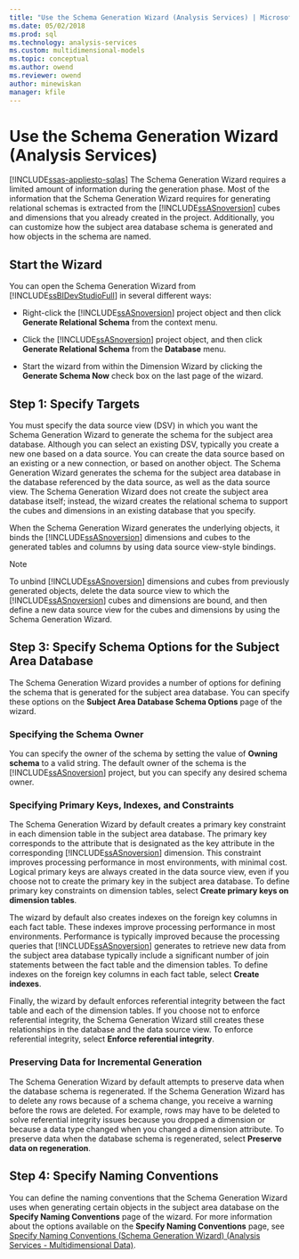 ```yaml
---
title: "Use the Schema Generation Wizard (Analysis Services) | Microsoft Docs"
ms.date: 05/02/2018
ms.prod: sql
ms.technology: analysis-services
ms.custom: multidimensional-models
ms.topic: conceptual
ms.author: owend
ms.reviewer: owend
author: minewiskan
manager: kfile
---
```

# Use the Schema Generation Wizard (Analysis Services)
[!INCLUDE[ssas-appliesto-sqlas](../../includes/ssas-appliesto-sqlas.md)]
  The Schema Generation Wizard requires a limited amount of information during the generation phase. Most of the information that the Schema Generation Wizard requires for generating relational schemas is extracted from the [!INCLUDE[ssASnoversion](../../includes/ssasnoversion-md.md)] cubes and dimensions that you already created in the project. Additionally, you can customize how the subject area database schema is generated and how objects in the schema are named.  
  
## Start the Wizard  
 You can open the Schema Generation Wizard from [!INCLUDE[ssBIDevStudioFull](../../includes/ssbidevstudiofull-md.md)] in several different ways:  
  
-   Right-click the [!INCLUDE[ssASnoversion](../../includes/ssasnoversion-md.md)] project object and then click **Generate Relational Schema** from the context menu.  
  
-   Click the [!INCLUDE[ssASnoversion](../../includes/ssasnoversion-md.md)] project object, and then click **Generate Relational Schema** from the **Database** menu.  
  
-   Start the wizard from within the Dimension Wizard by clicking the **Generate Schema Now** check box on the last page of the wizard.  
  
## Step 1: Specify Targets  
 You must specify the data source view (DSV) in which you want the Schema Generation Wizard to generate the schema for the subject area database. Although you can select an existing DSV, typically you create a new one based on a data source. You can create the data source based on an existing or a new connection, or based on another object. The Schema Generation Wizard generates the schema for the subject area database in the database referenced by the data source, as well as the data source view. The Schema Generation Wizard does not create the subject area database itself; instead, the wizard creates the relational schema to support the cubes and dimensions in an existing database that you specify.  
  
 When the Schema Generation Wizard generates the underlying objects, it binds the [!INCLUDE[ssASnoversion](../../includes/ssasnoversion-md.md)] dimensions and cubes to the generated tables and columns by using data source view-style bindings.  
  
> [!NOTE]  
>  To unbind [!INCLUDE[ssASnoversion](../../includes/ssasnoversion-md.md)] dimensions and cubes from previously generated objects, delete the data source view to which the [!INCLUDE[ssASnoversion](../../includes/ssasnoversion-md.md)] cubes and dimensions are bound, and then define a new data source view for the cubes and dimensions by using the Schema Generation Wizard.  
  
## Step 3: Specify Schema Options for the Subject Area Database  
 The Schema Generation Wizard provides a number of options for defining the schema that is generated for the subject area database. You can specify these options on the **Subject Area Database Schema Options** page of the wizard.  
  
### Specifying the Schema Owner  
 You can specify the owner of the schema by setting the value of **Owning schema** to a valid string. The default owner of the schema is the [!INCLUDE[ssASnoversion](../../includes/ssasnoversion-md.md)] project, but you can specify any desired schema owner.  
  
### Specifying Primary Keys, Indexes, and Constraints  
 The Schema Generation Wizard by default creates a primary key constraint in each dimension table in the subject area database. The primary key corresponds to the attribute that is designated as the key attribute in the corresponding [!INCLUDE[ssASnoversion](../../includes/ssasnoversion-md.md)] dimension. This constraint improves processing performance in most environments, with minimal cost. Logical primary keys are always created in the data source view, even if you choose not to create the primary key in the subject area database. To define primary key constraints on dimension tables, select **Create primary keys on dimension tables**.  
  
 The wizard by default also creates indexes on the foreign key columns in each fact table. These indexes improve processing performance in most environments. Performance is typically improved because the processing queries that [!INCLUDE[ssASnoversion](../../includes/ssasnoversion-md.md)] generates to retrieve new data from the subject area database typically include a significant number of join statements between the fact table and the dimension tables. To define indexes on the foreign key columns in each fact table, select **Create indexes**.  
  
 Finally, the wizard by default enforces referential integrity between the fact table and each of the dimension tables. If you choose not to enforce referential integrity, the Schema Generation Wizard still creates these relationships in the database and the data source view. To enforce referential integrity, select **Enforce referential integrity**.  
  
### Preserving Data for Incremental Generation  
 The Schema Generation Wizard by default attempts to preserve data when the database schema is regenerated. If the Schema Generation Wizard has to delete any rows because of a schema change, you receive a warning before the rows are deleted. For example, rows may have to be deleted to solve referential integrity issues because you dropped a dimension or because a data type changed when you changed a dimension attribute. To preserve data when the database schema is regenerated, select **Preserve data on regeneration**.  
  
## Step 4: Specify Naming Conventions  
 You can define the naming conventions that the Schema Generation Wizard uses when generating certain objects in the subject area database on the **Specify Naming Conventions** page of the wizard. For more information about the options available on the **Specify Naming Conventions** page, see [Specify Naming Conventions &#40;Schema Generation Wizard&#41; &#40;Analysis Services - Multidimensional Data&#41;](http://msdn.microsoft.com/library/02d830ea-5b1f-4485-9f94-d64b8bea592b).  
  
  
